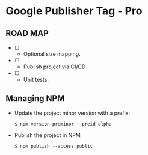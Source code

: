 # Google Publisher Tag - Pro

## ROAD MAP

- [ ] - Optional size mapping.
- [ ] - Publish project via CI/CD
- [ ] - Unit tests.

## Managing NPM

- Update the project minor version with a prefix:
	```
	$ npm version preminor --preid alpha
	```

- Publish the project in NPM
	```
	$ npm publish --access public
	```
